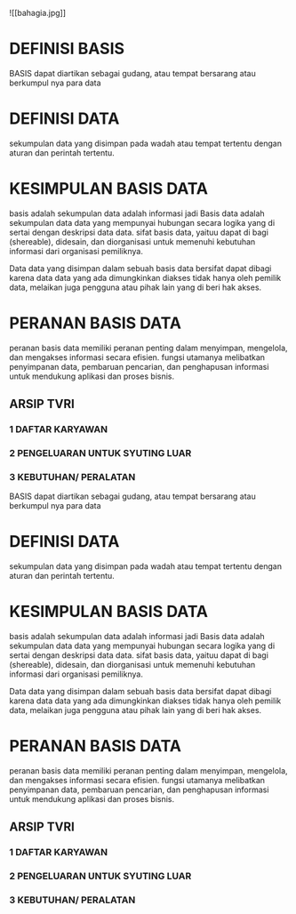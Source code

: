 ![[bahagia.jpg]]
# DEFINISI BASIS 
BASIS dapat diartikan  sebagai gudang, atau  tempat bersarang atau berkumpul nya para data
# DEFINISI DATA 
sekumpulan data yang disimpan pada wadah atau tempat tertentu dengan aturan dan perintah 
tertentu.
# KESIMPULAN BASIS DATA
basis adalah sekumpulan data adalah informasi jadi Basis data adalah  sekumpulan data data yang mempunyai hubungan secara logika yang di sertai dengan deskripsi data data. sifat basis data, yaituu dapat di bagi (shereable), didesain, dan diorganisasi untuk memenuhi kebutuhan informasi dari organisasi pemiliknya.

Data data yang  disimpan dalam sebuah basis data bersifat dapat dibagi karena data data yang ada dimungkinkan diakses tidak hanya oleh pemilik data, melaikan juga  pengguna atau pihak lain
yang di beri hak akses.




# PERANAN BASIS DATA
peranan basis data memiliki peranan penting dalam menyimpan, mengelola, dan mengakses informasi secara efisien. fungsi utamanya melibatkan penyimpanan data, pembaruan pencarian, dan penghapusan informasi untuk mendukung aplikasi dan proses bisnis.
##   ARSIP TVRI
### 1 DAFTAR KARYAWAN

### 2 PENGELUARAN UNTUK SYUTING LUAR
### 3 KEBUTUHAN/ PERALATAN 
BASIS dapat diartikan  sebagai gudang, atau  tempat bersarang atau berkumpul nya para data
# DEFINISI DATA 
sekumpulan data yang disimpan pada wadah atau tempat tertentu dengan aturan dan perintah 
tertentu.
# KESIMPULAN BASIS DATA
basis adalah sekumpulan data adalah informasi jadi Basis data adalah  sekumpulan data data yang mempunyai hubungan secara logika yang di sertai dengan deskripsi data data. sifat basis data, yaituu dapat di bagi (shereable), didesain, dan diorganisasi untuk memenuhi kebutuhan informasi dari organisasi pemiliknya.

Data data yang  disimpan dalam sebuah basis data bersifat dapat dibagi karena data data yang ada dimungkinkan diakses tidak hanya oleh pemilik data, melaikan juga  pengguna atau pihak lain
yang di beri hak akses.




# PERANAN BASIS DATA
peranan basis data memiliki peranan penting dalam menyimpan, mengelola, dan mengakses informasi secara efisien. fungsi utamanya melibatkan penyimpanan data, pembaruan pencarian, dan penghapusan informasi untuk mendukung aplikasi dan proses bisnis.
##   ARSIP TVRI
### 1 DAFTAR KARYAWAN
### 2 PENGELUARAN UNTUK SYUTING LUAR
### 3 KEBUTUHAN/ PERALATAN 
